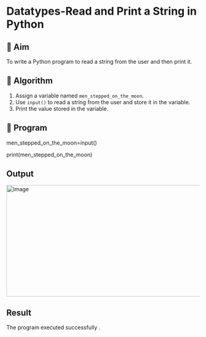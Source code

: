 # Datatypes-Read and Print a String in Python

## 🎯 Aim
To write a Python program to read a string from the user and then print it.

## 🧠 Algorithm
1. Assign a variable named `men_stepped_on_the_moon`.
2. Use `input()` to read a string from the user and store it in the variable.
3. Print the value stored in the variable.

## 🧾 Program

men_stepped_on_the_moon=input()

print(men_stepped_on_the_moon)

## Output

<img width="1203" height="291" alt="image" src="https://github.com/user-attachments/assets/effcaf94-9fda-46c9-8970-d19e0751598e" />

## Result

The program executed successfully .
